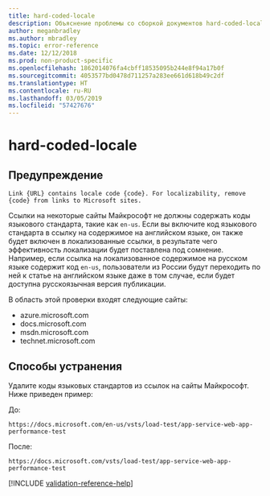 ```yaml
---
title: hard-coded-locale
description: Объяснение проблемы со сборкой документов hard-coded-locale и способа ее устранения
author: meganbradley
ms.author: mbradley
ms.topic: error-reference
ms.date: 12/12/2018
ms.prod: non-product-specific
ms.openlocfilehash: 1862014076fa4cbff18535095b244e8f94a17b0f
ms.sourcegitcommit: 4053577bd0478d711257a283ee661d618b49c2df
ms.translationtype: HT
ms.contentlocale: ru-RU
ms.lasthandoff: 03/05/2019
ms.locfileid: "57427676"
---
```

# <a name="hard-coded-locale"></a>hard-coded-locale

## <a name="warning"></a>Предупреждение

`Link {URL} contains locale code {code}. For localizability, remove {code} from links to Microsoft sites.`

Ссылки на некоторые сайты Майкрософт не должны содержать коды языкового стандарта, такие как `en-us`. Если вы включите код языкового стандарта в ссылку на содержимое на английском языке, он также будет включен в локализованные ссылки, в результате чего эффективность локализации будет поставлена под сомнение. Например, если ссылка на локализованное содержимое на русском языке содержит код `en-us`, пользователи из России будут переходить по ней к статье на английском языке даже в том случае, если будет доступна русскоязычная версия публикации.

В область этой проверки входят следующие сайты:

- azure.microsoft.com
- docs.microsoft.com
- msdn.microsoft.com
- technet.microsoft.com

## <a name="resolution"></a>Способы устранения

Удалите коды языковых стандартов из ссылок на сайты Майкрософт. Ниже приведен пример:

До:

`https://docs.microsoft.com/en-us/vsts/load-test/app-service-web-app-performance-test`

После:

`https://docs.microsoft.com/vsts/load-test/app-service-web-app-performance-test`

<!--make sure to add this file to your includes folder and verify the path-->
[!INCLUDE [validation-reference-help](includes/validation-reference-help.md)]